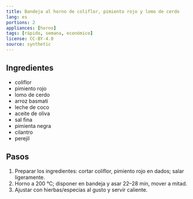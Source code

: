 ```yaml
---
title: Bandeja al horno de coliflor, pimiento rojo y lomo de cerdo
lang: es
portions: 2
appliances: [horno]
tags: [rápido, semana, económico]
license: CC-BY-4.0
source: synthetic
---
```

## Ingredientes
- coliflor
- pimiento rojo
- lomo de cerdo
- arroz basmati
- leche de coco
- aceite de oliva
- sal fina
- pimienta negra
- cilantro
- perejil

## Pasos
1. Preparar los ingredientes: cortar coliflor, pimiento rojo en dados; salar ligeramente.
2. Horno a 200 °C; disponer en bandeja y asar 22–28 min, mover a mitad.
3. Ajustar con hierbas/especias al gusto y servir caliente.
